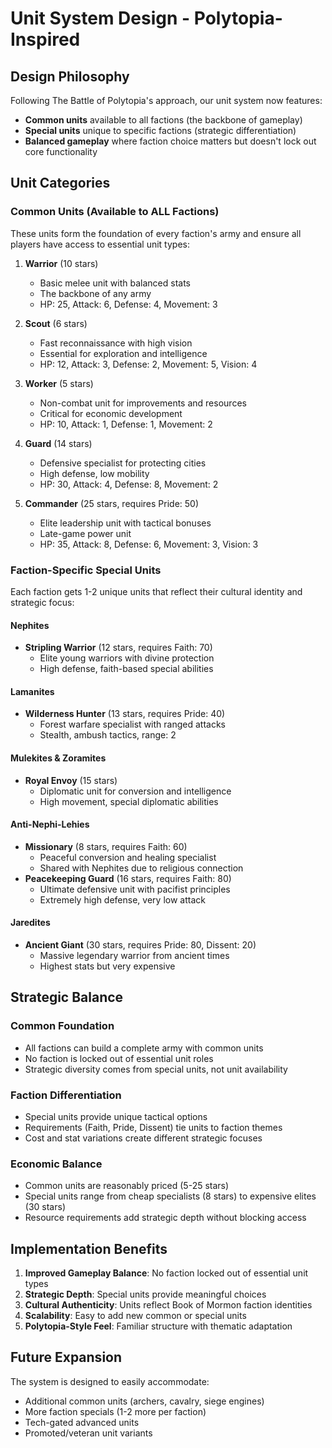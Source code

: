 # Unit System Design - Polytopia-Inspired

## Design Philosophy

Following The Battle of Polytopia's approach, our unit system now features:
- **Common units** available to all factions (the backbone of gameplay)
- **Special units** unique to specific factions (strategic differentiation)
- **Balanced gameplay** where faction choice matters but doesn't lock out core functionality

## Unit Categories

### Common Units (Available to ALL Factions)

These units form the foundation of every faction's army and ensure all players have access to essential unit types:

1. **Warrior** (10 stars)
   - Basic melee unit with balanced stats
   - The backbone of any army
   - HP: 25, Attack: 6, Defense: 4, Movement: 3

2. **Scout** (6 stars)
   - Fast reconnaissance with high vision
   - Essential for exploration and intelligence
   - HP: 12, Attack: 3, Defense: 2, Movement: 5, Vision: 4

3. **Worker** (5 stars)
   - Non-combat unit for improvements and resources
   - Critical for economic development
   - HP: 10, Attack: 1, Defense: 1, Movement: 2

4. **Guard** (14 stars)
   - Defensive specialist for protecting cities
   - High defense, low mobility
   - HP: 30, Attack: 4, Defense: 8, Movement: 2

5. **Commander** (25 stars, requires Pride: 50)
   - Elite leadership unit with tactical bonuses
   - Late-game power unit
   - HP: 35, Attack: 8, Defense: 6, Movement: 3, Vision: 3

### Faction-Specific Special Units

Each faction gets 1-2 unique units that reflect their cultural identity and strategic focus:

#### Nephites
- **Stripling Warrior** (12 stars, requires Faith: 70)
  - Elite young warriors with divine protection
  - High defense, faith-based special abilities

#### Lamanites  
- **Wilderness Hunter** (13 stars, requires Pride: 40)
  - Forest warfare specialist with ranged attacks
  - Stealth, ambush tactics, range: 2

#### Mulekites & Zoramites
- **Royal Envoy** (15 stars)
  - Diplomatic unit for conversion and intelligence
  - High movement, special diplomatic abilities

#### Anti-Nephi-Lehies
- **Missionary** (8 stars, requires Faith: 60)
  - Peaceful conversion and healing specialist
  - Shared with Nephites due to religious connection
- **Peacekeeping Guard** (16 stars, requires Faith: 80)
  - Ultimate defensive unit with pacifist principles
  - Extremely high defense, very low attack

#### Jaredites
- **Ancient Giant** (30 stars, requires Pride: 80, Dissent: 20)
  - Massive legendary warrior from ancient times
  - Highest stats but very expensive

## Strategic Balance

### Common Foundation
- All factions can build a complete army with common units
- No faction is locked out of essential unit roles
- Strategic diversity comes from special units, not unit availability

### Faction Differentiation
- Special units provide unique tactical options
- Requirements (Faith, Pride, Dissent) tie units to faction themes
- Cost and stat variations create different strategic focuses

### Economic Balance
- Common units are reasonably priced (5-25 stars)
- Special units range from cheap specialists (8 stars) to expensive elites (30 stars)
- Resource requirements add strategic depth without blocking access

## Implementation Benefits

1. **Improved Gameplay Balance**: No faction locked out of essential unit types
2. **Strategic Depth**: Special units provide meaningful choices
3. **Cultural Authenticity**: Units reflect Book of Mormon faction identities
4. **Scalability**: Easy to add new common or special units
5. **Polytopia-Style Feel**: Familiar structure with thematic adaptation

## Future Expansion

The system is designed to easily accommodate:
- Additional common units (archers, cavalry, siege engines)
- More faction specials (1-2 more per faction)
- Tech-gated advanced units
- Promoted/veteran unit variants